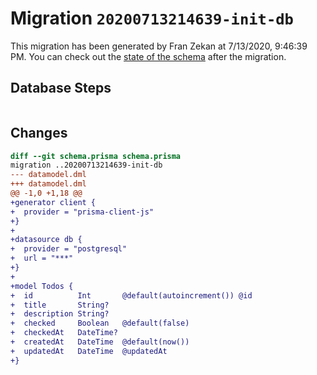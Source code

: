 # Migration `20200713214639-init-db`

This migration has been generated by Fran Zekan at 7/13/2020, 9:46:39 PM.
You can check out the [state of the schema](./schema.prisma) after the migration.

## Database Steps

```sql

```

## Changes

```diff
diff --git schema.prisma schema.prisma
migration ..20200713214639-init-db
--- datamodel.dml
+++ datamodel.dml
@@ -1,0 +1,18 @@
+generator client {
+  provider = "prisma-client-js"
+}
+
+datasource db {
+  provider = "postgresql"
+  url = "***"
+}
+
+model Todos {
+  id          Int       @default(autoincrement()) @id
+  title       String?
+  description String?
+  checked     Boolean   @default(false)
+  checkedAt   DateTime?
+  createdAt   DateTime  @default(now())
+  updatedAt   DateTime  @updatedAt
+}
```


